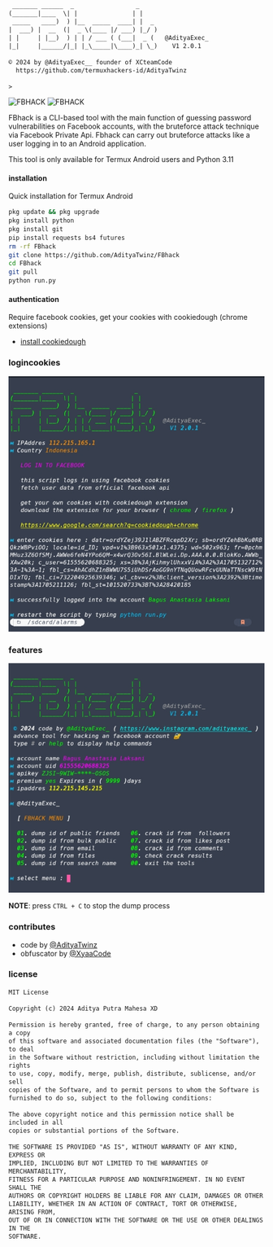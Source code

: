 ```text
 _______ ______  _                 _     
(_______|____  \| |               | |    
 _____   ____)  ) |__  _____  ____| |  _ 
|  ___) |  __  (|  _ \(____ |/ ___) |_/ )
| |     | |__)  ) | | / ___ ( (___|  _ (   @AdityaExec_
|_|     |______/|_| |_\_____|\____)_| \_)    V1 2.0.1

© 2024 by @AdityaExec__ founder of XCteamCode
  https://github.com/termuxhackers-id/AdityaTwinz

>
```

<img title="FBHACK" src="https://img.shields.io/badge/CODENAME%20-FBHack-SCRIPT?colorA=black&colorB=darkred&style=for-the-badge"> <img title="FBHACK" src="https://img.shields.io/badge/VERSION%20-2.0.1-SCRIPT?colorA=black&colorB=darkred&style=for-the-badge"> 

FBhack is a CLI-based tool with the main function of guessing password vulnerabilities on Facebook accounts, with the bruteforce attack technique via Facebook Private Api. Fbhack can carry out bruteforce attacks like a user logging in to an Android application.

This tool is only available for Termux Android users and Python 3.11

#### installation
Quick installation for Termux Android
````bash
pkg update && pkg upgrade
pkg install python
pkg install git
pip install requests bs4 futures
rm -rf FBhack
git clone https://github.com/AdityaTwinz/FBhack
cd FBhack
git pull
python run.py
````

#### authentication 
Require facebook cookies, get your cookies with cookiedough (chrome extensions)
- [install cookiedough](https://chrome.google.com/webstore/detail/cookiedough)

### logincookies
[![@adityaexec_](https://github.com/AdityaTwinz/FBhack/blob/main/images/IMG_20240114_130059.jpg)](https://wa.me/+6283861183874?text=*Assalamualaikum%20Bang*)

### features
[![@adityaexec_](https://github.com/AdityaTwinz/FBhack/blob/main/images/IMG_20240114_130109.jpg)](https://wa.me/+6283861183874?text=*Assalamualaikum%20Bang*)

<b>NOTE</b>: press ```CTRL + C``` to stop the dump process 

### contributes
- code by [@AdityaTwinz](https://github.com/AdityaTwinz)
- obfuscator by [@XyaaCode](https://github.com/Xyaa-Code)

### license
```text
MIT License

Copyright (c) 2024 Aditya Putra Mahesa XD

Permission is hereby granted, free of charge, to any person obtaining a copy
of this software and associated documentation files (the "Software"), to deal
in the Software without restriction, including without limitation the rights
to use, copy, modify, merge, publish, distribute, sublicense, and/or sell
copies of the Software, and to permit persons to whom the Software is
furnished to do so, subject to the following conditions:

The above copyright notice and this permission notice shall be included in all
copies or substantial portions of the Software.

THE SOFTWARE IS PROVIDED "AS IS", WITHOUT WARRANTY OF ANY KIND, EXPRESS OR
IMPLIED, INCLUDING BUT NOT LIMITED TO THE WARRANTIES OF MERCHANTABILITY,
FITNESS FOR A PARTICULAR PURPOSE AND NONINFRINGEMENT. IN NO EVENT SHALL THE
AUTHORS OR COPYRIGHT HOLDERS BE LIABLE FOR ANY CLAIM, DAMAGES OR OTHER
LIABILITY, WHETHER IN AN ACTION OF CONTRACT, TORT OR OTHERWISE, ARISING FROM,
OUT OF OR IN CONNECTION WITH THE SOFTWARE OR THE USE OR OTHER DEALINGS IN THE
SOFTWARE.
```
